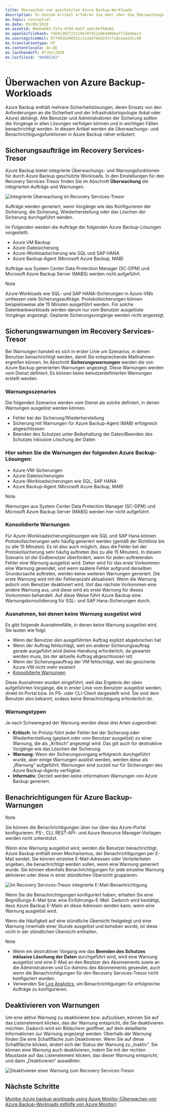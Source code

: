 ```yaml
---
title: Überwachen von geschützten Azure Backup-Workloads
description: In diesem Artikel erfahren Sie mehr über die Überwachungs- und Benachrichtigungsfunktionen für Azure Backup-Workloads im Azure-Portal.
ms.topic: conceptual
ms.date: 03/05/2019
ms.assetid: 86ebeb03-f5fa-4794-8a5f-aa5cbbf68a81
ms.openlocfilehash: f4b91302723119e707d12a86480bbaff2eb4bec5
ms.sourcegitcommit: 877491bd46921c11dd478bd25fc718ceee2dcc08
ms.translationtype: HT
ms.contentlocale: de-DE
ms.lasthandoff: 07/02/2020
ms.locfileid: "84485102"
---
```

# <a name="monitoring-azure-backup-workloads"></a>Überwachen von Azure Backup-Workloads

Azure Backup enthält mehrere Sicherheitslösungen, deren Einsatz von den Anforderungen an die Sicherheit und der Infrastrukturtopologie (lokal oder Azure) abhängt. Alle Benutzer und Administratoren der Sicherung sollten die Vorgänge in allen Lösungen verfolgen können und in wichtigen Fällen benachrichtigt werden. In diesem Artikel werden die Überwachungs- und Benachrichtigungsfunktionen in Azure Backup näher erläutert.

## <a name="backup-jobs-in-recovery-services-vault"></a>Sicherungsaufträge im Recovery Services-Tresor

Azure Backup bietet integrierte Überwachungs- und Warnungsfunktionen für durch Azure Backup geschützte Workloads. In den Einstellungen für den Recovery Services-Tresor finden Sie im Abschnitt **Überwachung** die integrierten Aufträge und Warnungen.

![Integrierte Überwachung im Recovery Services-Tresor](media/backup-azure-monitoring-laworkspace/rs-vault-inbuiltmonitoring.png)

Aufträge werden generiert, wenn Vorgänge wie das Konfigurieren der Sicherung, die Sicherung, Wiederherstellung oder das Löschen der Sicherung durchgeführt werden.

Im Folgenden werden die Aufträge der folgenden Azure Backup-Lösungen vorgestellt:

- Azure VM Backup
- Azure-Dateisicherung
- Azure-Workloadsicherung wie SQL und SAP HANA
- Azure Backup-Agent (Microsoft Azure Backup, MAB)

Aufträge aus System Center Data Protection Manager (SC-DPM) und Microsoft Azure Backup Server (MABS) werden nicht aufgeführt.

> [!NOTE]
> Azure-Workloads wie SQL- und SAP HANA-Sicherungen in Azure-VMs umfassen viele Sicherungsaufträge. Protokollsicherungen können beispielsweise alle 15 Minuten ausgeführt werden. Für solche Datenbankworkloads werden darum nur vom Benutzer ausgelöste Vorgänge angezeigt. Geplante Sicherungsvorgänge werden nicht angezeigt.

## <a name="backup-alerts-in-recovery-services-vault"></a>Sicherungswarnungen im Recovery Services-Tresor

Bei Warnungen handelt es sich in erster Linie um Szenarios, in denen Benutzer benachrichtigt werden, damit Sie entsprechende Maßnahmen ergreifen können. Im Abschnitt **Sicherungswarnungen** werden die von Azure Backup generierten Warnungen angezeigt. Diese Warnungen werden vom Dienst definiert. Es können keine benutzerdefinierten Warnungen erstellt werden.

### <a name="alert-scenarios"></a>Warnungsszenarios

Die folgenden Szenarios werden vom Dienst als solche definiert, in denen Warnungen ausgelöst werden können.

- Fehler bei der Sicherung/Wiederherstellung
- Sicherung mit Warnungen für Azure Backup-Agent (MAB) erfolgreich abgeschlossen
- Beenden des Schutzes unter Beibehaltung der Daten/Beenden des Schutzes inklusive Löschung der Daten

### <a name="alerts-from-the-following-azure-backup-solutions-are-shown-here"></a>Hier sehen Sie die Warnungen der folgenden Azure Backup-Lösungen:

- Azure-VM-Sicherungen
- Azure-Dateisicherungen
- Azure-Workloadsicherungen wie SQL, SAP HANA
- Azure Backup-Agent (Microsoft Azure Backup, MAB)

> [!NOTE]
> Warnungen aus System Center Data Protection Manager (SC-DPM) und Microsoft Azure Backup Server (MABS) werden hier nicht aufgeführt.

### <a name="consolidated-alerts"></a>Konsolidierte Warnungen

Für Azure-Workloadsicherungslösungen wie SQL und SAP Hana können Protokollsicherungen sehr häufig generiert werden (gemäß der Richtlinie bis zu alle 15 Minuten). Es ist also auch möglich, dass die Fehler bei der Protokollsicherung sehr häufig auftreten (bis zu alle 15 Minuten). In diesem Szenario ist der Endbenutzer überfordert, wenn für jeden auftretenden Fehler eine Warnung ausgelöst wird. Daher wird für das erste Vorkommen eine Warnung gesendet, und wenn spätere Fehler aufgrund derselben Grundursache auftreten, werden keine weiteren Warnungen generiert. Die erste Warnung wird mit der Fehleranzahl aktualisiert. Wenn die Warnung jedoch vom Benutzer deaktiviert wird, löst das nächste Vorkommen eine andere Warnung aus, und diese wird als erste Warnung für dieses Vorkommen behandelt. Auf diese Weise führt Azure Backup eine Warnungskonsolidierung für SQL- und SAP Hana-Sicherungen durch.

### <a name="exceptions-when-an-alert-is-not-raised"></a>Ausnahmen, bei denen keine Warnung ausgelöst wird

Es gibt folgende Ausnahmefälle, in denen keine Warnung ausgelöst wird. Sie lauten wie folgt:

- Wenn der Benutzer den ausgeführten Auftrag explizit abgebrochen hat
- Wenn der Auftrag fehlschlägt, weil ein anderer Sicherungsauftrag gerade ausgeführt wird (keine Handlung erforderlich, da gewartet werden muss, bis der aktuelle Auftrag abgeschlossen ist)
- Wenn der Sicherungsauftrag der VM fehlschlägt, weil die gesicherte Azure-VM nicht mehr existiert
- [Konsolidierte Warnungen](#consolidated-alerts)

Diese Ausnahmen wurden eingeführt, weil das Ergebnis der oben aufgeführten Vorgänge, die in erster Linie vom Benutzer ausgelöst werden, direkt im Portal bzw. im PS- oder CLI-Client dargestellt wird. Sie sind dem Benutzer also bekannt, sodass keine Benachrichtigung erforderlich ist.

### <a name="alert-types"></a>Warnungstypen

Je nach Schweregrad der Warnung werden diese drei Arten zugeordnet:

- **Kritisch**: Im Prinzip führt jeder Fehler bei der Sicherung oder Wiederherstellung (geplant oder vom Benutzer ausgelöst) zu einer Warnung, die als „Kritisch“ angezeigt wird. Das gilt auch für destruktive Vorgänge wie das Löschen der Sicherung.
- **Warnung:** Wenn der Sicherungsvorgang erfolgreich durchgeführt wurde, aber einige Warnungen auslöst werden, werden diese als „Warnung“ aufgeführt. Warnungen sind zurzeit nur für Sicherungen des Azure Backup-Agents verfügbar.
- **Informativ:** Derzeit werden keine informativen Warnungen von Azure Backup generiert.

## <a name="notification-for-backup-alerts"></a>Benachrichtigungen für Azure Backup-Warnungen

> [!NOTE]
> Sie können die Benachrichtigungen über nur über das Azure-Portal konfigurieren. PS-, CLI, REST-API- und Azure Resource Manager-Vorlagen werden nicht unterstützt.

Wenn eine Warnung ausgelöst wird, werden die Benutzer benachrichtigt. Azure Backup enthält einen Mechanismus, der Benachrichtigungen per E-Mail sendet. Sie können einzelne E-Mail-Adressen oder Verteilerlisten angeben, die benachrichtigt werden sollen, wenn eine Warnung generiert wurde. Sie können ebenfalls Benachrichtigungen für jede einzelne Warnung aktivieren oder diese in einer stündlichen Übersicht gruppieren.

![Im Recovery Services-Tresor integrierte E-Mail-Benachrichtigung](media/backup-azure-monitoring-laworkspace/rs-vault-inbuiltnotification.png)

Wenn Sie die Benachrichtigungen konfiguriert haben, erhalten Sie eine Begrüßungs-E-Mail bzw. eine Einführungs-E-Mail. Dadurch wird bestätigt, dass Azure Backup E-Mails an diese Adressen senden kann, wenn eine Warnung ausgelöst wird.<br>

Wenn die Häufigkeit auf eine stündliche Übersicht festgelegt und eine Warnung innerhalb einer Stunde ausgelöst und behoben wurde, ist diese nicht in der stündlichen Übersicht enthalten.

> [!NOTE]
>
> - Wenn ein destruktiver Vorgang wie das **Beenden des Schutzes inklusive Löschung der Daten** durchgeführt wird, wird eine Warnung ausgelöst und eine E-Mail an den Besitzer des Abonnements sowie an die Administratoren und Co-Admins des Abonnements gesendet, auch wenn die Benachrichtigungen für den Recovery Services-Tresor nicht konfiguriert wurden.
> - Verwenden Sie [Log Analytics](backup-azure-monitoring-use-azuremonitor.md#using-log-analytics-workspace), um Benachrichtigungen für erfolgreiche Aufträge zu konfigurieren.

## <a name="inactivating-alerts"></a>Deaktivieren von Warnungen

Um eine aktive Warnung zu deaktivieren bzw. aufzulösen, können Sie auf das Listenelement klicken, das der Warnung entspricht, die Sie deaktivieren möchten. Dadurch wird ein Bildschirm geöffnet, auf dem detaillierte Informationen zur Warnung angezeigt werden. Oberhalb der Warnung finden Sie eine Schaltfläche zum Deaktivieren. Wenn Sie auf diese Schaltfläche klicken, ändert sich der Status der Warnung zu „Inaktiv“. Sie können eine Warnung auch deaktivieren, indem Sie mit der rechten Maustaste auf das Listenelement klicken, das dieser Warnung entspricht, und dann „Deaktivieren“ auswählen.

![Deaktivieren einer Warnung zum Recovery Services-Tresor](media/backup-azure-monitoring-laworkspace/vault-alert-inactivation.png)

## <a name="next-steps"></a>Nächste Schritte

[Monitor Azure backup workloads using Azure Monitor (Überwachen von Azure Backup-Workloads mithilfe von Azure Monitor)](backup-azure-monitoring-use-azuremonitor.md)
